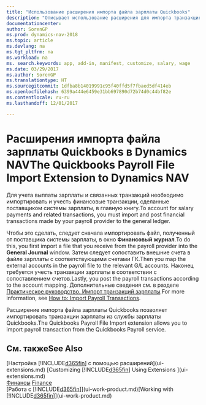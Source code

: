 ```yaml
---
title: "Использование расширения импорта файла зарплаты Quickbooks"
description: "Описывает использование расширения для импорта транзакция по зарплате из службы Quickbooks Payroll."
documentationcenter: 
author: SorenGP
ms.prod: dynamics-nav-2018
ms.topic: article
ms.devlang: na
ms.tgt_pltfrm: na
ms.workload: na
ms. search.keywords: app, add-in, manifest, customize, salary, wage
ms.date: 03/29/2017
ms.author: SorenGP
ms.translationtype: HT
ms.sourcegitcommit: 1dfba8b14019991c95f40ffd5f7fbaed5df414eb
ms.openlocfilehash: 6399a444e6459e31bb697890d72b74d0c44bf82e
ms.contentlocale: ru-ru
ms.lasthandoff: 12/01/2017

---
```

# <a name="the-quickbooks-payroll-file-import-extension-to-dynamics-nav"></a><span data-ttu-id="77af0-103">Расширения импорта файла зарплаты Quickbooks в Dynamics NAV</span><span class="sxs-lookup"><span data-stu-id="77af0-103">The Quickbooks Payroll File Import Extension to Dynamics NAV</span></span>
<span data-ttu-id="77af0-104">Для учета выплаты зарплаты и связанных транзакций необходимо импортировать и учесть финансовые транзакции, сделанные поставщиком системы зарплаты, в главную книгу.</span><span class="sxs-lookup"><span data-stu-id="77af0-104">To account for salary payments and related transactions, you must import and post financial transactions made by your payroll provider to the general ledger.</span></span>

<span data-ttu-id="77af0-105">Чтобы это сделать, следует сначала импортировать файл, полученный от поставщика системы зарплаты, в окно **Финансовый журнал**.</span><span class="sxs-lookup"><span data-stu-id="77af0-105">To do this, you first import a file that you receive from the payroll provider into the **General Journal** window.</span></span> <span data-ttu-id="77af0-106">Затем следует сопоставить внешние счета в файле зарплаты с соответствующими счетами ГК.</span><span class="sxs-lookup"><span data-stu-id="77af0-106">Then you map the external accounts in the payroll file to the relevant G/L accounts.</span></span> <span data-ttu-id="77af0-107">Наконец требуется учесть транзакции зарплаты в соответствии с сопоставлением счетов.</span><span class="sxs-lookup"><span data-stu-id="77af0-107">Lastly, you post the payroll transactions according to the account mapping.</span></span> <span data-ttu-id="77af0-108">Дополнительные сведения см. в разделе [Практическое руководство. Импорт транзакций зарплаты](finance-how-import-payroll-transactions.md).</span><span class="sxs-lookup"><span data-stu-id="77af0-108">For more information, see [How to: Import Payroll Transactions](finance-how-import-payroll-transactions.md).</span></span>

<span data-ttu-id="77af0-109">Расширение импорта файла зарплаты Quickbooks позволяет импортировать транзакции зарплаты из службы зарплаты Quickbooks.</span><span class="sxs-lookup"><span data-stu-id="77af0-109">The Quickbooks Payroll File Import extension allows you to import payroll transaction from the Quickbooks Payroll service.</span></span>

## <a name="see-also"></a><span data-ttu-id="77af0-110">См. также</span><span class="sxs-lookup"><span data-stu-id="77af0-110">See Also</span></span>
<span data-ttu-id="77af0-111">[Настройка [!INCLUDE[d365fin](includes/d365fin_md.md)] с помощью расширений](ui-extensions.md)  </span><span class="sxs-lookup"><span data-stu-id="77af0-111">[Customizing [!INCLUDE[d365fin](includes/d365fin_md.md)] Using Extensions ](ui-extensions.md)  </span></span>  
<span data-ttu-id="77af0-112">[Финансы](finance.md)  </span><span class="sxs-lookup"><span data-stu-id="77af0-112">[Finance](finance.md)  </span></span>  
<span data-ttu-id="77af0-113">[Работа с [!INCLUDE[d365fin](includes/d365fin_md.md)]](ui-work-product.md)</span><span class="sxs-lookup"><span data-stu-id="77af0-113">[Working with [!INCLUDE[d365fin](includes/d365fin_md.md)]](ui-work-product.md)</span></span>

